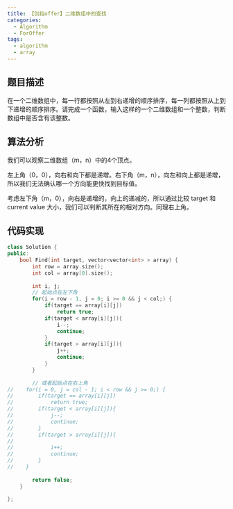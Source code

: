 ```yaml
---
title: 【剑指offer】二维数组中的查找
categories:
  - Algorithm
  - ForOffer
tags:
  - algorithm
  - array
---
```


## 题目描述

在一个二维数组中，每一行都按照从左到右递增的顺序排序，每一列都按照从上到下递增的顺序排序。请完成一个函数，输入这样的一个二维数组和一个整数，判断数组中是否含有该整数。



## 算法分析

我们可以观察二维数组（m，n）中的4个顶点。

左上角（0，0），向右和向下都是递增。右下角（m，n），向左和向上都是递增，所以我们无法确认哪一个方向能更快找到目标值。

考虑左下角（m，0），向右是递增的，向上的递减的，所以通过比较 target 和 current value 大小，我们可以判断其所在的相对方向。同理右上角。



## 代码实现

~~~cpp
class Solution {
public:
    bool Find(int target, vector<vector<int> > array) {
        int row = array.size();
        int col = array[0].size();
        
        int i, j;
        // 起始点在左下角
        for(i = row - 1, j = 0; i >= 0 && j < col;) {
            if(target == array[i][j])
                return true;
            if(target < array[i][j]){
                i--;
                continue;
            }
            if(target > array[i][j]){
                j++;
                continue;
            }
        }
        
        // 或者起始点在右上角
//    for(i = 0, j = col - 1; i < row && j >= 0;) {
//        if(target == array[i][j])
//            return true;
//        if(target < array[i][j]){
//            j--;
//            continue;
//        }
//        if(target > array[i][j]){
//
//            i++;
//            continue;
//        }
//    }
        
        return false;
    }

};
~~~

